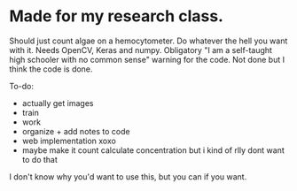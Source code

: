 # Made for my research class.
Should just count algae on a hemocytometer. Do whatever the hell you want with it. Needs OpenCV, Keras and numpy. Obligatory "I am a self-taught high schooler  with no common sense" warning for the code. Not done but I think the code is done.

To-do:
- actually get images
- train
- work
- organize + add notes to code
- web implementation xoxo
- maybe make it count calculate concentration but i kind of rlly dont want to do that

I don't know why you'd want to use this, but you can if you want.
